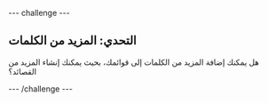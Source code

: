 --- challenge ---

## التحدي: المزيد من الكلمات

هل يمكنك إضافة المزيد من الكلمات إلى قوائمك، بحيث يمكنك إنشاء المزيد من القصائد؟

--- /challenge ---